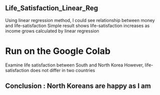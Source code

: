 ## Life_Satisfaction_Linear_Reg
Using linear regression method, I could see relationship between money and life-satisfaction
Simple result shows life-satisfaction increases as income grows calculated by linear regression


# Run on the Google Colab

Examine life satisfaction between South and North Korea
However, life-satisfaction does not differ in two countries

## Conclusion : North Koreans are happy as I am
